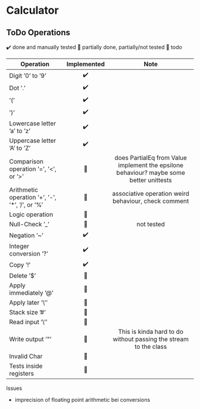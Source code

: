 # Calculator

## ToDo Operations

✔️ done and manually tested
🚧 partially done, partially/not tested
📝 todo

| Operation                                       | Implemented |                                          Note                                           |
|-------------------------------------------------|:-----------:|:---------------------------------------------------------------------------------------:|
| Digit ’0’ to ’9’                                |     ✔️      |                                                                                         |
| Dot ’.’                                         |     ✔️      |                                                                                         |
| ’(’                                             |     ✔️      |                                                                                         |
| ’)’                                             |     ✔️      |                                                                                         |
| Lowercase letter ’a’ to ’z’                     |     ✔️      |                                                                                         |
| Uppercase letter ’A’ to ’Z’                     |     ✔️      |                                                                                         |
| Comparison operation ’=’, ’<’, or ’>’           |     🚧      | does PartialEq from Value implement the epsilone behaviour? maybe some better unittests |
| Arithmetic operation ’+’, ’-’, ’*’, ’/’, or ’%’ |     🚧      |                  associative operation weird behaviour, check comment                   |
| Logic operation                                 |     📝      |                                                                                         |
| Null-Check ’_’                                  |     🚧      |                                       not tested                                        |
| Negation ’~’                                    |     ✔️      |                                                                                         |
| Integer conversion ’?’                          |     ✔️      |                                                                                         |
| Copy ’!’                                        |     ✔️      |                                                                                         |
| Delete ’$’                                      |     📝      |                                                                                         |
| Apply immediately ’@’                           |     📝      |                                                                                         |
| Apply later ’\’’                                |     📝      |                                                                                         |
| Stack size ’#’                                  |     📝      |                                                                                         |
| Read input ’\’’                                 |     📝      |                                                                                         |
| Write output ’"’                                |     🚧      |            This is kinda hard to do without passing the stream to the class             |
| Invalid Char                                    |     📝      |                                                                                         |
| Tests inside registers                          |     📝      |                                                                                         |

Issues
- imprecision of floating point arithmetic bei conversions
